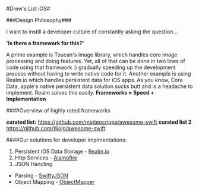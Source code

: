 
#Drew's List iOS#

###Design Philosophy###

I want to instill a developer culture of constantly asking the question...

**'Is there a framework for this?'**

A prime example is Toucan's image library, which handles core image processing and doing features. Yet, all of that can be done in two lines of code using that framework :) gradually speeding up the development process without having to write native code for it. Another example is using Realm.io which handles persistent data for iOS apps. As you know, Core Data, apple's native persistent data solution sucks butt and is a headache to implement. Realm solves this easily. **Frameworks = Speed + Implementation**

####Overview of highly rated frameworks

**curated list:** https://github.com/matteocrippa/awesome-swift
**curated list 2** https://github.com/Wolg/awesome-swift

####Our solutions for developer implmentations:

1. Persistent iOS Data Storage - [Realm.io](https://realm.io/)
2. Http Services - [Alamofire](https://github.com/Alamofire/Alamofire)
3. JSON Handling
  * Parsing - [SwiftyJSON](https://github.com/SwiftyJSON/SwiftyJSON)
  * Object Mapping - [ObjectMapper](https://github.com/Hearst-DD/ObjectMapper)
